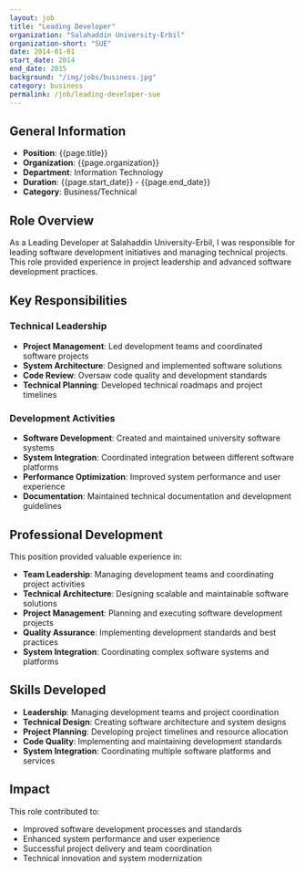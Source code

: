 ```yaml
---
layout: job
title: "Leading Developer"
organization: "Salahaddin University-Erbil"
organization-short: "SUE"
date: 2014-01-01
start_date: 2014
end_date: 2015
background: "/img/jobs/business.jpg"
category: business
permalink: /job/leading-developer-sue
---
```


## General Information

- **Position**: {{page.title}}
- **Organization**: {{page.organization}}
- **Department**: Information Technology
- **Duration**: {{page.start_date}} - {{page.end_date}}
- **Category**: Business/Technical

## Role Overview

As a Leading Developer at Salahaddin University-Erbil, I was responsible for leading software development initiatives and managing technical projects. This role provided experience in project leadership and advanced software development practices.

## Key Responsibilities

### Technical Leadership
- **Project Management**: Led development teams and coordinated software projects
- **System Architecture**: Designed and implemented software solutions
- **Code Review**: Oversaw code quality and development standards
- **Technical Planning**: Developed technical roadmaps and project timelines

### Development Activities
- **Software Development**: Created and maintained university software systems
- **System Integration**: Coordinated integration between different software platforms
- **Performance Optimization**: Improved system performance and user experience
- **Documentation**: Maintained technical documentation and development guidelines

## Professional Development

This position provided valuable experience in:

- **Team Leadership**: Managing development teams and coordinating project activities
- **Technical Architecture**: Designing scalable and maintainable software solutions
- **Project Management**: Planning and executing software development projects
- **Quality Assurance**: Implementing development standards and best practices
- **System Integration**: Coordinating complex software systems and platforms

## Skills Developed

- **Leadership**: Managing development teams and project coordination
- **Technical Design**: Creating software architecture and system designs
- **Project Planning**: Developing project timelines and resource allocation
- **Code Quality**: Implementing and maintaining development standards
- **System Integration**: Coordinating multiple software platforms and services

## Impact

This role contributed to:
- Improved software development processes and standards
- Enhanced system performance and user experience
- Successful project delivery and team coordination
- Technical innovation and system modernization
